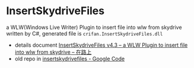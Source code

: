 # InsertSkydriveFiles

a WLW(Windows Live Writer) Plugin to insert file into wlw from skydrive written by C#, generated file is `crifan.InsertSkydriveFiles.dll`

* details document [InsertSkydriveFiles v4.3 – a WLW Plugin to insert file into wlw from skydrive – 在路上](https://www.crifan.org/crifan_released_all/website/dotnet/wlw_plugin_insertskydrivefiles/)
* old repo in [insertskydrivefiles - Google Code](https://code.google.com/archive/p/insertskydrivefiles/)
